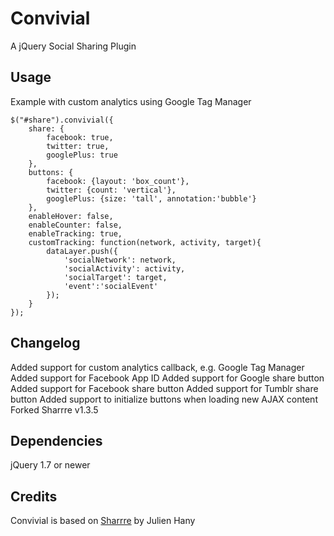 Convivial
=========
A jQuery Social Sharing Plugin

Usage
-----
Example with custom analytics using Google Tag Manager
```
$("#share").convivial({
	share: {
		facebook: true,
		twitter: true,
		googlePlus: true
	},
	buttons: {
		facebook: {layout: 'box_count'},
		twitter: {count: 'vertical'},
		googlePlus: {size: 'tall', annotation:'bubble'}
	},
	enableHover: false,
	enableCounter: false,
	enableTracking: true,
	customTracking: function(network, activity, target){
		dataLayer.push({
			'socialNetwork': network,
			'socialActivity': activity,
			'socialTarget': target,
			'event':'socialEvent'
		});
	}
});
```

Changelog
---------
Added support for custom analytics callback, e.g. Google Tag Manager
Added support for Facebook App ID
Added support for Google share button
Added support for Facebook share button
Added support for Tumblr share button
Added support to initialize buttons when loading new AJAX content
Forked Sharrre v1.3.5

Dependencies
------------
jQuery 1.7 or newer

Credits
-------
Convivial is based on [Sharrre](https://github.com/Julienh/Sharrre) by Julien Hany